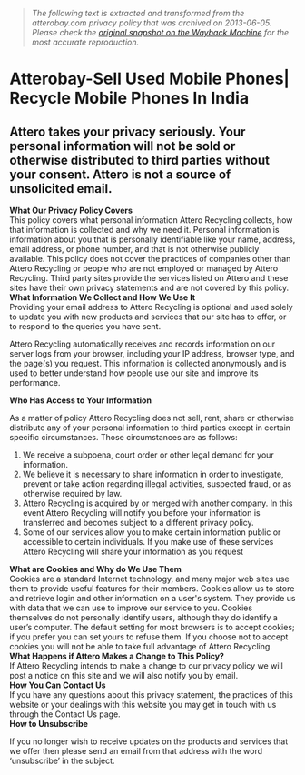 > *The following text is extracted and transformed from the atterobay.com privacy policy that was archived on 2013-06-05. Please check the [original snapshot on the Wayback Machine](https://web.archive.org/web/20130605072632id_/http%3A//www.atterobay.com/privacy-policy) for the most accurate reproduction.*

# Atterobay-Sell Used Mobile Phones| Recycle Mobile Phones In India

Attero takes your privacy seriously. Your personal information will not be sold or otherwise distributed to third parties without your consent. Attero is not a source of unsolicited email.  
---  
**What Our Privacy Policy Covers**  
This policy covers what personal information Attero Recycling collects, how that information is collected and why we need it. Personal information is information about you that is personally identifiable like your name, address, email address, or phone number, and that is not otherwise publicly available. This policy does not cover the practices of companies other than Attero Recycling or people who are not employed or managed by Attero Recycling. Third party sites provide the services listed on Attero and these sites have their own privacy statements and are not covered by this policy.   
**What Information We Collect and How We Use It**  
Providing your email address to Attero Recycling is optional and used solely to update you with new products and services that our site has to offer, or to respond to the queries you have sent.

Attero Recycling automatically receives and records information on our server logs from your browser, including your IP address, browser type, and the page(s) you request. This information is collected anonymously and is used to better understand how people use our site and improve its performance.  
  
**Who Has Access to Your Information**  
  
As a matter of policy Attero Recycling does not sell, rent, share or otherwise distribute any of your personal information to third parties except in certain specific circumstances. Those circumstances are as follows:

  1. We receive a subpoena, court order or other legal demand for your information.
  2. We believe it is necessary to share information in order to investigate, prevent or take action regarding illegal activities, suspected fraud, or as otherwise required by law.
  3. Attero Recycling is acquired by or merged with another company. In this event Attero Recycling will notify you before your information is transferred and becomes subject to a different privacy policy.
  4. Some of our services allow you to make certain information public or accessible to certain individuals. If you make use of these services Attero Recycling will share your information as you request

  
**What are Cookies and Why do We Use Them**  
Cookies are a standard Internet technology, and many major web sites use them to provide useful features for their members. Cookies allow us to store and retrieve login and other information on a user's system. They provide us with data that we can use to improve our service to you. Cookies themselves do not personally identify users, although they do identify a user’s computer. The default setting for most browsers is to accept cookies; if you prefer you can set yours to refuse them. If you choose not to accept cookies you will not be able to take full advantage of Attero Recycling.  
**What Happens if Attero Makes a Change to This Policy?**  
If Attero Recycling intends to make a change to our privacy policy we will post a notice on this site and we will also notify you by email.  
**How You Can Contact Us**  
If you have any questions about this privacy statement, the practices of this website or your dealings with this website you may get in touch with us through the Contact Us page.  
**How to Unsubscribe**  
  
If you no longer wish to receive updates on the products and services that we offer then please send an email from that address with the word ‘unsubscribe’ in the subject.

